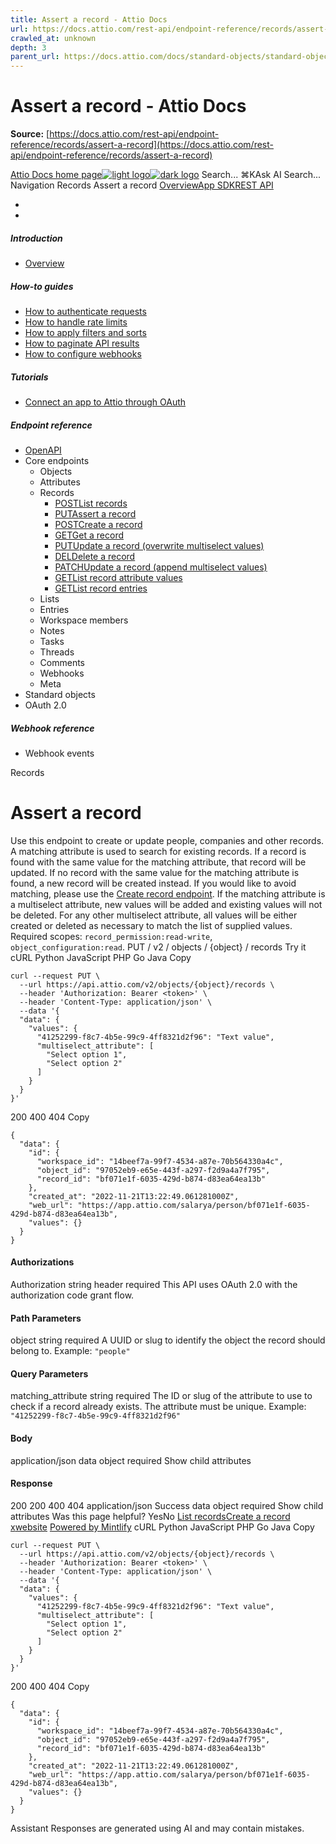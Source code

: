 ```yaml
---
title: Assert a record - Attio Docs
url: https://docs.attio.com/rest-api/endpoint-reference/records/assert-a-record
crawled_at: unknown
depth: 3
parent_url: https://docs.attio.com/docs/standard-objects/standard-objects
---
```


# Assert a record - Attio Docs

**Source:** [https://docs.attio.com/rest-api/endpoint-reference/records/assert-a-record](https://docs.attio.com/rest-api/endpoint-reference/records/assert-a-record)

[Attio Docs home page![light logo](https://mintlify.s3.us-west-1.amazonaws.com/attio/logo/light.svg)![dark logo](https://mintlify.s3.us-west-1.amazonaws.com/attio/logo/dark.svg)](https://docs.attio.com/)
Search...
⌘KAsk AI
Search...
Navigation
Records
Assert a record
[Overview](https://docs.attio.com/docs/overview)[App SDK](https://docs.attio.com/sdk/introduction)[REST API](https://docs.attio.com/rest-api/overview)
* [](https://build.attio.com/)
* [](https://attio.com/help)
##### Introduction
  * [Overview](https://docs.attio.com/rest-api/overview)


##### How-to guides
  * [How to authenticate requests](https://docs.attio.com/rest-api/how-to/authentication)
  * [How to handle rate limits](https://docs.attio.com/rest-api/how-to/rate-limiting)
  * [How to apply filters and sorts](https://docs.attio.com/rest-api/how-to/filtering-and-sorting)
  * [How to paginate API results](https://docs.attio.com/rest-api/how-to/pagination)
  * [How to configure webhooks](https://docs.attio.com/rest-api/how-to/webhooks)


##### Tutorials
  * [Connect an app to Attio through OAuth](https://docs.attio.com/rest-api/tutorials/connect-an-app-through-oauth)


##### Endpoint reference
  * [OpenAPI](https://docs.attio.com/rest-api/endpoint-reference/openapi)
  * Core endpoints
    * Objects
    * Attributes
    * Records
      * [POSTList records](https://docs.attio.com/rest-api/endpoint-reference/records/list-records)
      * [PUTAssert a record](https://docs.attio.com/rest-api/endpoint-reference/records/assert-a-record)
      * [POSTCreate a record](https://docs.attio.com/rest-api/endpoint-reference/records/create-a-record)
      * [GETGet a record](https://docs.attio.com/rest-api/endpoint-reference/records/get-a-record)
      * [PUTUpdate a record (overwrite multiselect values)](https://docs.attio.com/rest-api/endpoint-reference/records/update-a-record-overwrite-multiselect-values)
      * [DELDelete a record](https://docs.attio.com/rest-api/endpoint-reference/records/delete-a-record)
      * [PATCHUpdate a record (append multiselect values)](https://docs.attio.com/rest-api/endpoint-reference/records/update-a-record-append-multiselect-values)
      * [GETList record attribute values](https://docs.attio.com/rest-api/endpoint-reference/records/list-record-attribute-values)
      * [GETList record entries](https://docs.attio.com/rest-api/endpoint-reference/records/list-record-entries)
    * Lists
    * Entries
    * Workspace members
    * Notes
    * Tasks
    * Threads
    * Comments
    * Webhooks
    * Meta
  * Standard objects
  * OAuth 2.0


##### Webhook reference
  * Webhook events


Records
# Assert a record
Use this endpoint to create or update people, companies and other records. A matching attribute is used to search for existing records. If a record is found with the same value for the matching attribute, that record will be updated. If no record with the same value for the matching attribute is found, a new record will be created instead. If you would like to avoid matching, please use the [Create record endpoint](https://docs.attio.com/rest-api/endpoint-reference/records/create-a-record).
If the matching attribute is a multiselect attribute, new values will be added and existing values will not be deleted. For any other multiselect attribute, all values will be either created or deleted as necessary to match the list of supplied values.
Required scopes: `record_permission:read-write`, `object_configuration:read`.
PUT
/
v2
/
objects
/
{object}
/
records
Try it
cURL
Python
JavaScript
PHP
Go
Java
Copy
```
curl --request PUT \
  --url https://api.attio.com/v2/objects/{object}/records \
  --header 'Authorization: Bearer <token>' \
  --header 'Content-Type: application/json' \
  --data '{
  "data": {
    "values": {
      "41252299-f8c7-4b5e-99c9-4ff8321d2f96": "Text value",
      "multiselect_attribute": [
        "Select option 1",
        "Select option 2"
      ]
    }
  }
}'
```

200
400
404
Copy
```
{
  "data": {
    "id": {
      "workspace_id": "14beef7a-99f7-4534-a87e-70b564330a4c",
      "object_id": "97052eb9-e65e-443f-a297-f2d9a4a7f795",
      "record_id": "bf071e1f-6035-429d-b874-d83ea64ea13b"
    },
    "created_at": "2022-11-21T13:22:49.061281000Z",
    "web_url": "https://app.attio.com/salarya/person/bf071e1f-6035-429d-b874-d83ea64ea13b",
    "values": {}
  }
}
```

#### Authorizations
[​](https://docs.attio.com/rest-api/endpoint-reference/records/assert-a-record#authorization-authorization)
Authorization
string
header
required
This API uses OAuth 2.0 with the authorization code grant flow.
#### Path Parameters
[​](https://docs.attio.com/rest-api/endpoint-reference/records/assert-a-record#parameter-object)
object
string
required
A UUID or slug to identify the object the record should belong to.
Example:
`"people"`
#### Query Parameters
[​](https://docs.attio.com/rest-api/endpoint-reference/records/assert-a-record#parameter-matching-attribute)
matching_attribute
string
required
The ID or slug of the attribute to use to check if a record already exists. The attribute must be unique.
Example:
`"41252299-f8c7-4b5e-99c9-4ff8321d2f96"`
#### Body
application/json
[​](https://docs.attio.com/rest-api/endpoint-reference/records/assert-a-record#body-data)
data
object
required
Show child attributes
#### Response
200
200 400 404
application/json
Success
[​](https://docs.attio.com/rest-api/endpoint-reference/records/assert-a-record#response-data)
data
object
required
Show child attributes
Was this page helpful?
YesNo
[List records](https://docs.attio.com/rest-api/endpoint-reference/records/list-records)[Create a record](https://docs.attio.com/rest-api/endpoint-reference/records/create-a-record)
[x](https://x.com/Attio)[website](https://attio.com)
[Powered by Mintlify](https://mintlify.com/preview-request?utm_campaign=poweredBy&utm_medium=referral&utm_source=docs.attio.com)
cURL
Python
JavaScript
PHP
Go
Java
Copy
```
curl --request PUT \
  --url https://api.attio.com/v2/objects/{object}/records \
  --header 'Authorization: Bearer <token>' \
  --header 'Content-Type: application/json' \
  --data '{
  "data": {
    "values": {
      "41252299-f8c7-4b5e-99c9-4ff8321d2f96": "Text value",
      "multiselect_attribute": [
        "Select option 1",
        "Select option 2"
      ]
    }
  }
}'
```

200
400
404
Copy
```
{
  "data": {
    "id": {
      "workspace_id": "14beef7a-99f7-4534-a87e-70b564330a4c",
      "object_id": "97052eb9-e65e-443f-a297-f2d9a4a7f795",
      "record_id": "bf071e1f-6035-429d-b874-d83ea64ea13b"
    },
    "created_at": "2022-11-21T13:22:49.061281000Z",
    "web_url": "https://app.attio.com/salarya/person/bf071e1f-6035-429d-b874-d83ea64ea13b",
    "values": {}
  }
}
```

Assistant
Responses are generated using AI and may contain mistakes.
